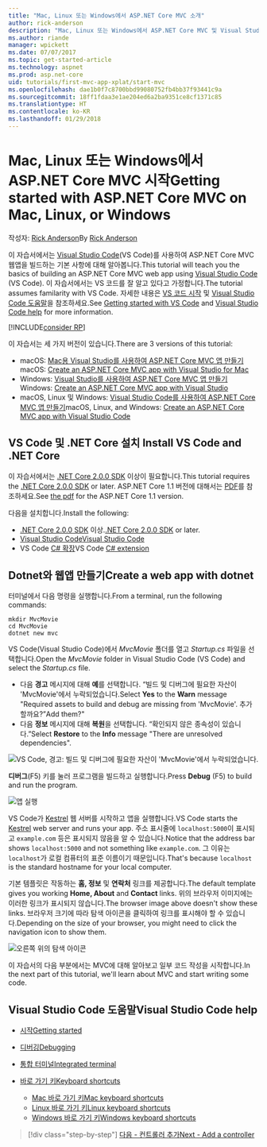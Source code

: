 ```yaml
---
title: "Mac, Linux 또는 Windows에서 ASP.NET Core MVC 소개"
author: rick-anderson
description: "Mac, Linux 또는 Windows에서 ASP.NET Core MVC 및 Visual Studio Code 시작"
ms.author: riande
manager: wpickett
ms.date: 07/07/2017
ms.topic: get-started-article
ms.technology: aspnet
ms.prod: asp.net-core
uid: tutorials/first-mvc-app-xplat/start-mvc
ms.openlocfilehash: dae1b0f7c8700bbd99080752fb4bb37f93441c9a
ms.sourcegitcommit: 18ff1fdaa3e1ae204ed6a2ba9351ce8cf1371c85
ms.translationtype: HT
ms.contentlocale: ko-KR
ms.lasthandoff: 01/29/2018
---
```

# <a name="getting-started-with-aspnet-core-mvc--on-mac-linux-or-windows"></a><span data-ttu-id="78e91-103">Mac, Linux 또는 Windows에서 ASP.NET Core MVC 시작</span><span class="sxs-lookup"><span data-stu-id="78e91-103">Getting started with ASP.NET Core MVC  on Mac, Linux, or Windows</span></span>

<span data-ttu-id="78e91-104">작성자: [Rick Anderson](https://twitter.com/RickAndMSFT)</span><span class="sxs-lookup"><span data-stu-id="78e91-104">By [Rick Anderson](https://twitter.com/RickAndMSFT)</span></span>

<span data-ttu-id="78e91-105">이 자습서에서는 [Visual Studio Code](https://code.visualstudio.com)(VS Code)를 사용하여 ASP.NET Core MVC 웹앱을 빌드하는 기본 사항에 대해 알아봅니다.</span><span class="sxs-lookup"><span data-stu-id="78e91-105">This tutorial will teach you the basics of building an ASP.NET Core MVC web app using [Visual Studio Code](https://code.visualstudio.com) (VS Code).</span></span> <span data-ttu-id="78e91-106">이 자습서에서는 VS 코드를 잘 알고 있다고 가정합니다.</span><span class="sxs-lookup"><span data-stu-id="78e91-106">The tutorial assumes familarity with VS Code.</span></span> <span data-ttu-id="78e91-107">자세한 내용은 [VS 코드 시작](https://code.visualstudio.com/docs) 및 [Visual Studio Code 도움말](#visual-studio-code-help)을 참조하세요.</span><span class="sxs-lookup"><span data-stu-id="78e91-107">See [Getting started with VS Code](https://code.visualstudio.com/docs) and [Visual Studio Code help](#visual-studio-code-help) for more information.</span></span> 

[!INCLUDE[consider RP](../../includes/razor.md)]

<span data-ttu-id="78e91-108">이 자습서는 세 가지 버전이 있습니다.</span><span class="sxs-lookup"><span data-stu-id="78e91-108">There are 3 versions of this tutorial:</span></span>

* <span data-ttu-id="78e91-109">macOS: [Mac용 Visual Studio를 사용하여 ASP.NET Core MVC 앱 만들기](xref:tutorials/first-mvc-app-mac/start-mvc)</span><span class="sxs-lookup"><span data-stu-id="78e91-109">macOS: [Create an ASP.NET Core MVC app with Visual Studio for Mac](xref:tutorials/first-mvc-app-mac/start-mvc)</span></span>
* <span data-ttu-id="78e91-110">Windows: [Visual Studio를 사용하여 ASP.NET Core MVC 앱 만들기](xref:tutorials/first-mvc-app/start-mvc)</span><span class="sxs-lookup"><span data-stu-id="78e91-110">Windows: [Create an ASP.NET Core MVC app with Visual Studio](xref:tutorials/first-mvc-app/start-mvc)</span></span>
* <span data-ttu-id="78e91-111">macOS, Linux 및 Windows: [Visual Studio Code를 사용하여 ASP.NET Core MVC 앱 만들기](xref:tutorials/first-mvc-app-xplat/start-mvc)</span><span class="sxs-lookup"><span data-stu-id="78e91-111">macOS, Linux, and Windows: [Create an ASP.NET Core MVC app with Visual Studio Code](xref:tutorials/first-mvc-app-xplat/start-mvc)</span></span> 

## <a name="install-vs-code-and-net-core"></a><span data-ttu-id="78e91-112">VS Code 및 .NET Core 설치 </span><span class="sxs-lookup"><span data-stu-id="78e91-112">Install VS Code and .NET Core</span></span>

<span data-ttu-id="78e91-113">이 자습서에서는 [.NET Core 2.0.0 SDK](https://www.microsoft.com/net/core) 이상이 필요합니다.</span><span class="sxs-lookup"><span data-stu-id="78e91-113">This tutorial requires the [.NET Core 2.0.0 SDK](https://www.microsoft.com/net/core) or later.</span></span> <span data-ttu-id="78e91-114">ASP.NET Core 1.1 버전에 대해서는 [PDF](https://github.com/aspnet/Docs/blob/master/aspnetcore/tutorials/first-mvc-app-mac/start-mvc/8-23-17.pdf)를 참조하세요.</span><span class="sxs-lookup"><span data-stu-id="78e91-114">See [the pdf](https://github.com/aspnet/Docs/blob/master/aspnetcore/tutorials/first-mvc-app-mac/start-mvc/8-23-17.pdf) for the ASP.NET Core 1.1 version.</span></span>

<span data-ttu-id="78e91-115">다음을 설치합니다.</span><span class="sxs-lookup"><span data-stu-id="78e91-115">Install the following:</span></span>

* <span data-ttu-id="78e91-116">[.NET Core 2.0.0 SDK](https://www.microsoft.com/net/core) 이상.</span><span class="sxs-lookup"><span data-stu-id="78e91-116">[.NET Core 2.0.0 SDK](https://www.microsoft.com/net/core) or later.</span></span>
* [<span data-ttu-id="78e91-117">Visual Studio Code</span><span class="sxs-lookup"><span data-stu-id="78e91-117">Visual Studio Code</span></span>](https://code.visualstudio.com)
* <span data-ttu-id="78e91-118">VS Code [C# 확장](https://marketplace.visualstudio.com/items?itemName=ms-vscode.csharp)</span><span class="sxs-lookup"><span data-stu-id="78e91-118">VS Code [C# extension](https://marketplace.visualstudio.com/items?itemName=ms-vscode.csharp)</span></span> 

## <a name="create-a-web-app-with-dotnet"></a><span data-ttu-id="78e91-119">Dotnet와 웹앱 만들기</span><span class="sxs-lookup"><span data-stu-id="78e91-119">Create a web app with dotnet</span></span>

<span data-ttu-id="78e91-120">터미널에서 다음 명령을 실행합니다.</span><span class="sxs-lookup"><span data-stu-id="78e91-120">From a terminal, run the following commands:</span></span>

```console
mkdir MvcMovie
cd MvcMovie
dotnet new mvc
```

<span data-ttu-id="78e91-121">VS Code(Visual Studio Code)에서 *MvcMovie* 폴더를 열고 *Startup.cs* 파일을 선택합니다.</span><span class="sxs-lookup"><span data-stu-id="78e91-121">Open the *MvcMovie* folder in Visual Studio Code (VS Code) and select the *Startup.cs* file.</span></span>

- <span data-ttu-id="78e91-122">다음 **경고** 메시지에 대해 **예**를 선택합니다. “빌드 및 디버그에 필요한 자산이 'MvcMovie'에서 누락되었습니다.</span><span class="sxs-lookup"><span data-stu-id="78e91-122">Select **Yes** to the **Warn** message "Required assets to build and debug are missing from 'MvcMovie'.</span></span> <span data-ttu-id="78e91-123">추가할까요?”</span><span class="sxs-lookup"><span data-stu-id="78e91-123">Add them?"</span></span>
- <span data-ttu-id="78e91-124">다음 **정보** 메시지에 대해 **복원**을 선택합니다. “확인되지 않은 종속성이 있습니다.”</span><span class="sxs-lookup"><span data-stu-id="78e91-124">Select **Restore** to the **Info** message "There are unresolved dependencies".</span></span>

![VS Code, 경고: 빌드 및 디버그에 필요한 자산이 'MvcMovie'에서 누락되었습니다. ](../web-api-vsc/_static/vsc_restore.png)

<span data-ttu-id="78e91-128">**디버그**(F5) 키를 눌러 프로그램을 빌드하고 실행합니다.</span><span class="sxs-lookup"><span data-stu-id="78e91-128">Press **Debug** (F5) to build and run the program.</span></span>

![앱 실행](../first-mvc-app/start-mvc/_static/1.png)

<span data-ttu-id="78e91-130">VS Code가 [Kestrel](xref:fundamentals/servers/kestrel) 웹 서버를 시작하고 앱을 실행합니다.</span><span class="sxs-lookup"><span data-stu-id="78e91-130">VS Code starts the [Kestrel](xref:fundamentals/servers/kestrel) web server and runs your app.</span></span> <span data-ttu-id="78e91-131">주소 표시줄에 `localhost:5000`이 표시되고 `example.com` 등은 표시되지 않음을 알 수 있습니다.</span><span class="sxs-lookup"><span data-stu-id="78e91-131">Notice that the address bar shows `localhost:5000` and not something like `example.com`.</span></span> <span data-ttu-id="78e91-132">그 이유는 `localhost`가 로컬 컴퓨터의 표준 이름이기 때문입니다.</span><span class="sxs-lookup"><span data-stu-id="78e91-132">That's because `localhost` is the standard hostname for your local computer.</span></span>

<span data-ttu-id="78e91-133">기본 템플릿은 작동하는 **홈, 정보** 및 **연락처** 링크를 제공합니다.</span><span class="sxs-lookup"><span data-stu-id="78e91-133">The default template gives you working **Home, About** and **Contact** links.</span></span> <span data-ttu-id="78e91-134">위의 브라우저 이미지에는 이러한 링크가 표시되지 않습니다.</span><span class="sxs-lookup"><span data-stu-id="78e91-134">The browser image above doesn't show these links.</span></span> <span data-ttu-id="78e91-135">브라우저 크기에 따라 탐색 아이콘을 클릭하여 링크를 표시해야 할 수 있습니다.</span><span class="sxs-lookup"><span data-stu-id="78e91-135">Depending on the size of your browser, you might need to click the navigation icon to show them.</span></span>

![오른쪽 위의 탐색 아이콘](../first-mvc-app/start-mvc/_static/2.png)

<span data-ttu-id="78e91-137">이 자습서의 다음 부분에서는 MVC에 대해 알아보고 일부 코드 작성을 시작합니다.</span><span class="sxs-lookup"><span data-stu-id="78e91-137">In the next part of this tutorial, we'll learn about MVC and start writing some code.</span></span>

## <a name="visual-studio-code-help"></a><span data-ttu-id="78e91-138">Visual Studio Code 도움말</span><span class="sxs-lookup"><span data-stu-id="78e91-138">Visual Studio Code help</span></span>

- [<span data-ttu-id="78e91-139">시작</span><span class="sxs-lookup"><span data-stu-id="78e91-139">Getting started</span></span>](https://code.visualstudio.com/docs)
- [<span data-ttu-id="78e91-140">디버깅</span><span class="sxs-lookup"><span data-stu-id="78e91-140">Debugging</span></span>](https://code.visualstudio.com/docs/editor/debugging)
- [<span data-ttu-id="78e91-141">통합 터미널</span><span class="sxs-lookup"><span data-stu-id="78e91-141">Integrated terminal</span></span>](https://code.visualstudio.com/docs/editor/integrated-terminal)
- [<span data-ttu-id="78e91-142">바로 가기 키</span><span class="sxs-lookup"><span data-stu-id="78e91-142">Keyboard shortcuts</span></span>](https://code.visualstudio.com/docs/getstarted/keybindings#_keyboard-shortcuts-reference)

  - [<span data-ttu-id="78e91-143">Mac 바로 가기 키</span><span class="sxs-lookup"><span data-stu-id="78e91-143">Mac keyboard shortcuts</span></span>](https://code.visualstudio.com/shortcuts/keyboard-shortcuts-macos.pdf)
  - [<span data-ttu-id="78e91-144">Linux 바로 가기 키</span><span class="sxs-lookup"><span data-stu-id="78e91-144">Linux keyboard shortcuts</span></span>](https://code.visualstudio.com/shortcuts/keyboard-shortcuts-linux.pdf)
  - [<span data-ttu-id="78e91-145">Windows 바로 가기 키</span><span class="sxs-lookup"><span data-stu-id="78e91-145">Windows keyboard shortcuts</span></span>](https://code.visualstudio.com/shortcuts/keyboard-shortcuts-windows.pdf)

>[!div class="step-by-step"]
[<span data-ttu-id="78e91-146">다음 - 컨트롤러 추가</span><span class="sxs-lookup"><span data-stu-id="78e91-146">Next - Add a controller</span></span>](adding-controller.md)
